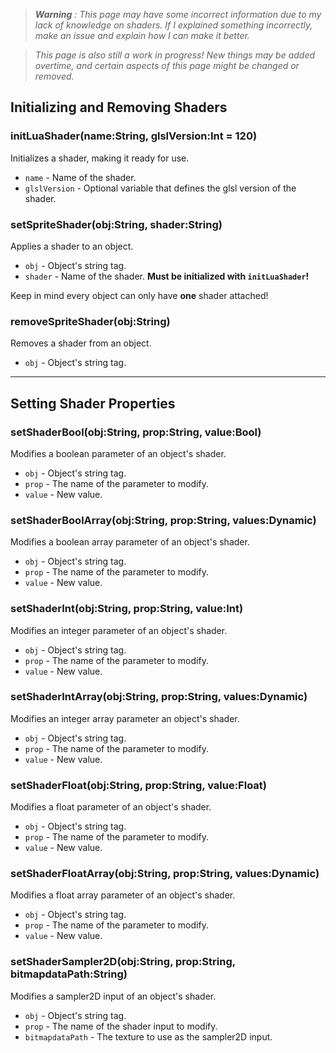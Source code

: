 >_**Warning** : This page may have some incorrect information due to my lack of knowledge on shaders. If I explained something incorrectly, make an issue and explain how I can make it better._

>_This page is also still a work in progress! New things may be added overtime, and certain aspects of this page might be changed or removed._

## Initializing and Removing Shaders
### initLuaShader(name:String, glslVersion:Int = 120)
Initializes a shader, making it ready for use.

* `name` - Name of the shader.
* `glslVersion` - Optional variable that defines the glsl version of the shader.

### setSpriteShader(obj:String, shader:String)
Applies a shader to an object.

* `obj` - Object's string tag.
* `shader` - Name of the shader. **Must be initialized with `initLuaShader`!**

Keep in mind every object can only have **one** shader attached!

### removeSpriteShader(obj:String)
Removes a shader from an object.

* `obj` - Object's string tag.
***

## Setting Shader Properties
### setShaderBool(obj:String, prop:String, value:Bool)
Modifies a boolean parameter of an object's shader.

* `obj` - Object's string tag.
* `prop` - The name of the parameter to modify.
* `value` - New value.

### setShaderBoolArray(obj:String, prop:String, values:Dynamic)
Modifies a boolean array parameter of an object's shader.

* `obj` - Object's string tag.
* `prop` - The name of the parameter to modify.
* `value` - New value.

### setShaderInt(obj:String, prop:String, value:Int)
Modifies an integer parameter of an object's shader.

* `obj` - Object's string tag.
* `prop` - The name of the parameter to modify.
* `value` - New value.

### setShaderIntArray(obj:String, prop:String, values:Dynamic)
Modifies an integer array parameter an object's shader.

* `obj` - Object's string tag.
* `prop` - The name of the parameter to modify.
* `value` - New value.

### setShaderFloat(obj:String, prop:String, value:Float)
Modifies a float parameter of an object's shader.

* `obj` - Object's string tag.
* `prop` - The name of the parameter to modify.
* `value` - New value.

### setShaderFloatArray(obj:String, prop:String, values:Dynamic)
Modifies a float array parameter of an object's shader.

* `obj` - Object's string tag.
* `prop` - The name of the parameter to modify.
* `value` - New value.

### setShaderSampler2D(obj:String, prop:String, bitmapdataPath:String)
Modifies a sampler2D input of an object's shader.

* `obj` - Object's string tag.
* `prop` - The name of the shader input to modify.
* `bitmapdataPath` - The texture to use as the sampler2D input.
